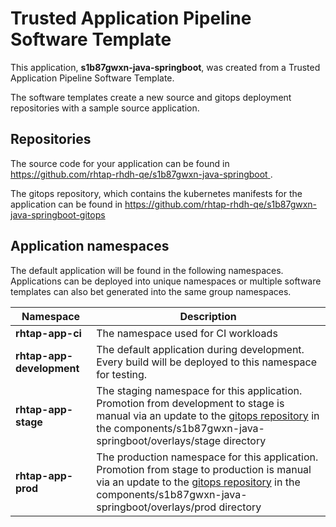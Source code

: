 # Trusted Application Pipeline Software Template

This application, **s1b87gwxn-java-springboot**, was created from a Trusted Application Pipeline Software Template.

The software templates create a new source and gitops deployment repositories with a sample source application. 

## Repositories

The source code for your application can be found in [https://github.com/rhtap-rhdh-qe/s1b87gwxn-java-springboot ](https://github.com/rhtap-rhdh-qe/s1b87gwxn-java-springboot ).
 
The gitops repository, which contains the kubernetes manifests for the application can be found in 
[https://github.com/rhtap-rhdh-qe/s1b87gwxn-java-springboot-gitops ](https://github.com/rhtap-rhdh-qe/s1b87gwxn-java-springboot-gitops ) 

## Application namespaces 

The default application will be found in the following namespaces. Applications can be deployed into unique namespaces or multiple software templates can also bet generated into the same group namespaces.  

|  Namespace   |  Description   |  
| -------- | -------- |
| **rhtap-app-ci** | The namespace used for CI workloads |
| **rhtap-app-development** | The default application during development. Every build will be deployed to this namespace for testing. |
| **rhtap-app-stage** | The staging namespace for this application. Promotion from development to stage is manual via an update to the [gitops repository](https://github.com/rhtap-rhdh-qe/s1b87gwxn-java-springboot-gitops ) in the components/s1b87gwxn-java-springboot/overlays/stage directory |
| **rhtap-app-prod** | The production namespace for this application. Promotion from stage to production is manual via an update to the [gitops repository](https://github.com/rhtap-rhdh-qe/s1b87gwxn-java-springboot-gitops ) in the components/s1b87gwxn-java-springboot/overlays/prod directory |